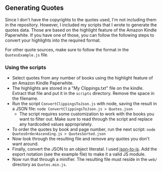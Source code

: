 ## Generating Quotes

Since I don't have the copyrights to the quotes used, I'm not including them in the repository. However, I included my scripts that I wrote to generate the quotes data. Those are based on the highlight feature of the Amazon Kindle Paperwhite. If you have one of those, you can follow the following steps to convert your highlights into the required format.

For other quote sources, make sure to follow the format in the `QuotesExample.js` file.

### Using the scripts

- Select quotes from any number of books using the highlight feature of an Amazon Kindle Paperwhite.
- The highlights are stored in a "My Clippings.txt" file on the kindle. Extract that file and put it in the `scripts` directory. Remove the space in the filename.
- Run the script `ConvertClippingsToJson.js` with node, saving the result in a JSON file: `node ConvertClippingsToJson.js > Quotes.json`
    - The script requires some customization to work with the books you want to filter out. Make sure to read through the script and replace any hardcoded values appropriately.
- To order the quotes by book and page number, run the next script: `node QuotesOrderAscending.js > QuotesSorted.json`
- Now look through the resulting file and remove any quotes you don't want around.
- Finally, convert the JSON to an object literatal. I used [json-to-js](https://github.com/Dinoshauer/json-to-js). Add the export notation (see the example file) to make it a valid JS module.
- Now run that through a minifier. The resulting file must reside in the `web/` directory as `Quotes.min.js`.
